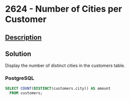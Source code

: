 # 2624 - Number of Cities per Customer

## [Description](https://judge.beecrowd.com/pt/problems/view/2624)

## Solution

Display the number of distinct cities in the customers table.

### PostgreSQL

```sql
SELECT COUNT(DISTINCT(customers.city)) AS amount
  FROM customers;
 ```
